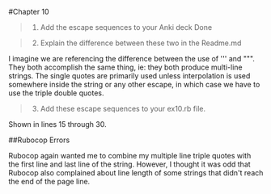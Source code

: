 #Chapter 10

>1)  Add the escape sequences to your Anki deck
Done

>2)  Explain the difference between these two in the Readme.md

I imagine we are referencing the difference between the use of ''' and """. They both accomplish the same thing, ie: they
both produce multi-line strings. The single quotes are primarily used unless interpolation is used somewhere inside the 
string or any other escape, in which case we have to use the triple double quotes.

>3)  Add these escape sequences to your ex10.rb file.

Shown in lines 15 through 30.

##Rubocop Errors

Rubocop again wanted me to combine my multiple line triple quotes with the first line and last line of the string.
However, I thought it was odd that Rubocop also complained about line length of some strings that didn't reach the end 
of the page line.
